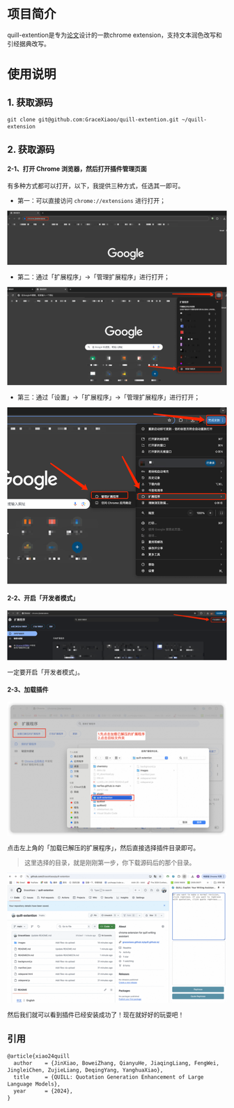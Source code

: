 # 项目简介

quill-extention是专为[论文](https://gracexiaoo.github.io/quill.github.io/)设计的一款chrome extension，支持文本润色改写和引经据典改写。

# 使用说明

## 1. 获取源码

```
git clone git@github.com:GraceXiaoo/quill-extention.git ~/quill-extension
```

## 2. 获取源码

#### 2-1、打开 Chrome 浏览器，然后打开**插件管理页面**

有多种方式都可以打开，以下，我提供三种方式，任选其一即可。

- 第一：可以直接访问 `chrome://extensions` 进行打开；

![](./images/open-chrome-setting1.png)

- 第二：通过「扩展程序」->「管理扩展程序」进行打开；

![](./images/open-chrome-setting2.png)

- 第三：通过「设置」->「扩展程序」->「管理扩展程序」进行打开；

![](./images/open-chrome-setting3.png)

#### 2-2、开启「开发者模式」

![](./images/enable-dev-mode.png)

一定要开启「开发者模式」。

#### 2-3、加载插件

![](./images/load.png)

点击左上角的「加载已解压的扩展程序」，然后直接选择插件目录即可。

> 这里选择的目录，就是刚刚第一步，你下载源码后的那个目录。

![](./images/quill-extension.png)

然后我们就可以看到插件已经安装成功了！现在就好好的玩耍吧！

## 引用
```
@article{xiao24quill
  author    = {JinXiao, BoweiZhang, QianyuHe, JiaqingLiang, FengWei, JingleiChen, ZujieLiang, DeqingYang, YanghuaXiao},
  title     = {QUILL: Quotation Generation Enhancement of Large Language Models},
  year      = {2024},
}
```


